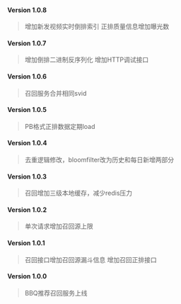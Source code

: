 #### Version 1.0.8
> 增加新发视频实时倒排索引
> 正排质量信息增加曝光数

#### Version 1.0.7
> 增加倒排二进制反序列化
> 增加HTTP调试接口

#### Version 1.0.6
> 召回服务合并相同svid

#### Version 1.0.5
> PB格式正排数据定期load

#### Version 1.0.4
> 去重逻辑修改，bloomfilter改为历史和每日新增两部分

#### Version 1.0.3
> 召回增加三级本地缓存，减少redis压力

#### Version 1.0.2
> 单次请求增加召回源上限

#### Version 1.0.1
> 召回接口增加召回源漏斗信息
> 增加召回正排接口

#### Version 1.0.0
> BBQ推荐召回服务上线